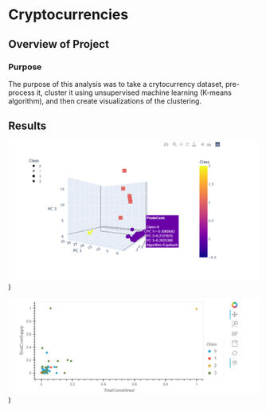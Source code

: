 # Cryptocurrencies

## Overview of Project

### Purpose
The purpose of this analysis was to take a crytocurrency dataset, pre-process it, cluster it using unsupervised machine learning (K-means algorithm), and then create visualizations of the clustering. 
## Results
![3d plot](https://github.com/Nveatch/Cryptocurrencies/blob/main/Resources/3d_plot.png))

![Scatter plot](https://github.com/Nveatch/Cryptocurrencies/blob/main/Resources/scatter.png))